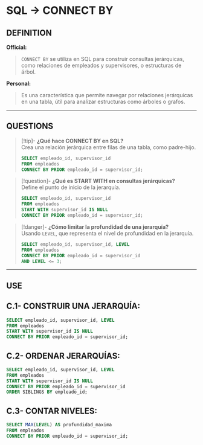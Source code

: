 # SQL -> CONNECT BY
## DEFINITION

**Official:**  
> `CONNECT BY` se utiliza en SQL para construir consultas jerárquicas, como relaciones de empleados y supervisores, o estructuras de árbol.

**Personal:**  
> Es una característica que permite navegar por relaciones jerárquicas en una tabla, útil para analizar estructuras como árboles o grafos.

---

## QUESTIONS

>[!tip]- **¿Qué hace CONNECT BY en SQL?**  
> Crea una relación jerárquica entre filas de una tabla, como padre-hijo.  
> ```sql
> SELECT empleado_id, supervisor_id 
> FROM empleados 
> CONNECT BY PRIOR empleado_id = supervisor_id;
> ```

>[!question]- **¿Qué es START WITH en consultas jerárquicas?**  
> Define el punto de inicio de la jerarquía.  
> ```sql
> SELECT empleado_id, supervisor_id 
> FROM empleados 
> START WITH supervisor_id IS NULL 
> CONNECT BY PRIOR empleado_id = supervisor_id;
> ```

>[!danger]- **¿Cómo limitar la profundidad de una jerarquía?**  
> Usando `LEVEL`, que representa el nivel de profundidad en la jerarquía.  
> ```sql
> SELECT empleado_id, supervisor_id, LEVEL 
> FROM empleados 
> CONNECT BY PRIOR empleado_id = supervisor_id 
> AND LEVEL <= 3;
> ```

---

## USE

## C.1- **CONSTRUIR UNA JERARQUÍA:**
```sql
SELECT empleado_id, supervisor_id, LEVEL 
FROM empleados 
START WITH supervisor_id IS NULL 
CONNECT BY PRIOR empleado_id = supervisor_id;
```

## C.2- **ORDENAR JERARQUÍAS:**
```sql
SELECT empleado_id, supervisor_id, LEVEL 
FROM empleados 
START WITH supervisor_id IS NULL 
CONNECT BY PRIOR empleado_id = supervisor_id 
ORDER SIBLINGS BY empleado_id;
```

## C.3- **CONTAR NIVELES:**
```sql
SELECT MAX(LEVEL) AS profundidad_maxima 
FROM empleados 
CONNECT BY PRIOR empleado_id = supervisor_id;
```

